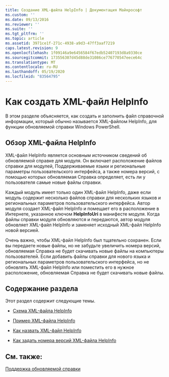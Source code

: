 ```yaml
---
title: Создание XML-файла HelpInfo | Документация Майкрософт
ms.custom: ''
ms.date: 09/13/2016
ms.reviewer: ''
ms.suite: ''
ms.tgt_pltfrm: ''
ms.topic: article
ms.assetid: 3971ce1f-271c-4938-a9d3-47ff3aaf7219
caps.latest.revision: 9
ms.openlocfilehash: 1f09146a9e6456584f67edb52407193d8a9330ce
ms.sourcegitcommit: 173556307d45d88de31086ce776770547eece64c
ms.translationtype: MT
ms.contentlocale: ru-RU
ms.lasthandoff: 05/19/2020
ms.locfileid: "83564795"
---
```

# <a name="how-to-create-a-helpinfo-xml-file"></a>Как создать XML-файл HelpInfo

В этом разделе объясняется, как создать и заполнить файл справочной информации, который обычно называется XML-файлом HelpInfo, для функции обновляемой справки Windows PowerShell.

## <a name="helpinfo-xml-file-overview"></a>Обзор XML-файла HelpInfo

XML-файл HelpInfo является основным источником сведений об обновляемой справке для модуля. Он включает расположение файлов справки для модулей, Поддерживаемые языки и региональные параметры пользовательского интерфейса, а также номера версий, с помощью которых обновляемая Справка определяет, есть ли у пользователя самые новые файлы справки.

Каждый модуль имеет только один XML-файл HelpInfo, даже если модуль содержит несколько файлов справки для нескольких языков и региональных параметров пользовательского интерфейса. Автор модуля создает XML-файл HelpInfo и помещает его в расположение в Интернете, указанное ключом **HelpInfoUri** в манифесте модуля. Когда файлы справки модуля обновляются и передаются, автор модуля обновляет XML-файл HelpInfo и заменяет исходный XML-файл HelpInfo новой версией.

Очень важно, чтобы XML-файл HelpInfo был тщательно сохранен. Если вы передаете новые файлы, но не забудьте увеличить номера версий, обновляемая Справка не будет скачивать новые файлы на компьютеры пользователей. Если добавить файлы справки для нового языка и региональных параметров пользовательского интерфейса, но не обновлять XML-файл HelpInfo или поместить его в нужное расположение, обновляемая Справка не будет скачивать новые файлы.

## <a name="in-this-section"></a>Содержание раздела

Этот раздел содержит следующие темы.

- [Схема XML-файла HelpInfo](./helpinfo-xml-schema.md)

- [Пример XML-файла HelpInfo](./helpinfo-xml-sample-file.md)

- [Как назвать XML-файл HelpInfo](./how-to-name-a-helpinfo-xml-file.md)

- [Как задать номера версий XML-файла HelpInfo](./how-to-set-helpinfo-xml-version-numbers.md)

## <a name="see-also"></a>См. также:

[Поддержка обновляемой справки](./supporting-updatable-help.md)

